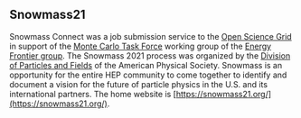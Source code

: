 ## Snowmass21

Snowmass Connect was a job submission service to the [Open Science Grid](https://www.opensciencegrid.org/) in support of the [Monte Carlo Task Force](https://snowmass21.org/montecarlo/energy) working group of the [Energy Frontier group](https://snowmass21.org/energy/start).  The Snowmass 2021 process was organized by the [Division of Particles and Fields](https://www.aps.org/units/dpf/) of the American Physical Society. Snowmass is an opportunity for the entire HEP community to come together to identify and document a vision for the future of particle physics in the U.S. and its international partners.  The home website is [https://snowmass21.org/](https://snowmass21.org/).
